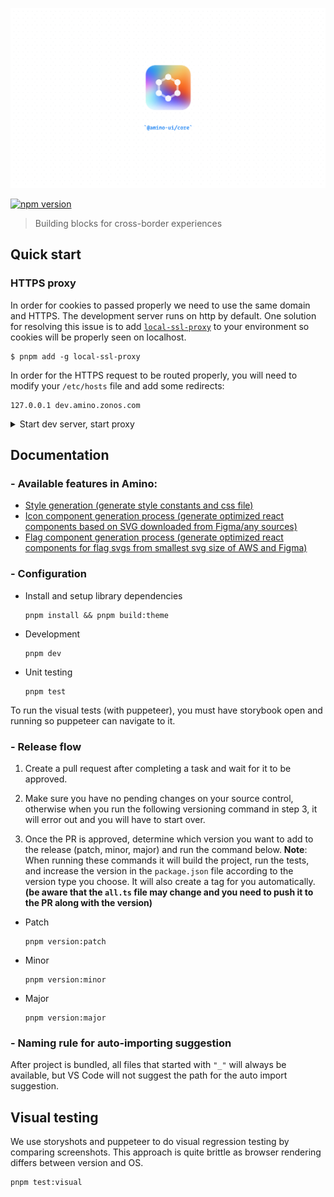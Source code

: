 ![amino logo](./public/logo.png)

[![npm version](https://badge.fury.io/js/@zonos%2Famino.svg)](https://badge.fury.io/js/@zonos%2Famino)

> Building blocks for cross-border experiences

## Quick start

### HTTPS proxy

In order for cookies to passed properly we need to use the same domain and HTTPS. The development server runs on http by default. One solution for resolving this issue is to add [`local-ssl-proxy`](https://www.npmjs.com/package/local-ssl-proxy) to your environment so cookies will be properly seen on localhost.

```shell script
$ pnpm add -g local-ssl-proxy
```

In order for the HTTPS request to be routed properly, you will need to modify your `/etc/hosts` file and add some redirects:

```
127.0.0.1 dev.amino.zonos.com
```

<details>
  <summary>Start dev server, start proxy</summary>

In the terminal, run the following:

```sh
$ pnpm dev
```

To also open the browser to the page (https://dev.amino.zonos.com:6007), you can use:
```sh
$ pnpm dev:open
```

</details>

## Documentation

### - Available features in Amino:

- [Style generation (generate style constants and css file)](./build-utils/css/README.md)
- [Icon component generation process (generate optimized react components based on SVG downloaded from Figma/any sources)](./svgReact/icons/README.md)
- [Flag component generation process (generate optimized react components for flag svgs from smallest svg size of AWS and Figma)](./svgReact/flags/README.md)

### - Configuration

- Install and setup library dependencies
  ```
  pnpm install && pnpm build:theme
  ```
- Development
  ```
  pnpm dev
  ```
- Unit testing
  ```
  pnpm test
  ```

To run the visual tests (with puppeteer), you must have storybook open and running so puppeteer can navigate to it.

### - Release flow

1. Create a pull request after completing a task and wait for it to be approved.

2. Make sure you have no pending changes on your source control, otherwise when you run the following versioning command in step 3, it will error out and you will have to start over.

3. Once the PR is approved, determine which version you want to add to the release (patch, minor, major) and run the command below.
**Note**: When running these commands it will build the project, run the tests, and increase the version in the `package.json` file according to the version type you choose. It will also create a tag for you automatically. **(be aware that the `all.ts` file may change and you need to push it to the PR along with the version)**

- Patch
  ```
  pnpm version:patch
  ```
- Minor
  ```
  pnpm version:minor
  ```
- Major
  ```
  pnpm version:major
  ```

### - Naming rule for auto-importing suggestion

After project is bundled, all files that started with `"_"` will always be available, but VS Code will not suggest the path for the auto import suggestion.

## Visual testing

We use storyshots and puppeteer to do visual regression testing by comparing screenshots. This approach is quite brittle as browser rendering differs between version and OS.


```
pnpm test:visual
```
